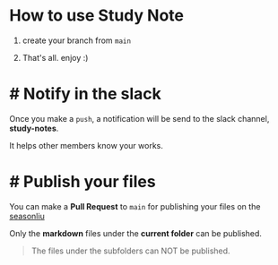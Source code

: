 #  How to use Study Note

1. create your branch from `main`

2. That's all. enjoy :)

# #  Notify in the slack

Once you make a `push`, a notification will be send to the slack channel, **study-notes**. 

It helps other members know your works.

# #  Publish your files

You can make a **Pull Request** to `main` for publishing your files on the [seasonliu](https://seasonliu.com/station/topics)

Only the **markdown** files under the **current folder** can be published.
> The files under the subfolders can NOT be published.